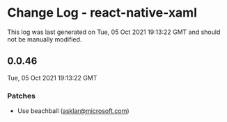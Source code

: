# Change Log - react-native-xaml

This log was last generated on Tue, 05 Oct 2021 19:13:22 GMT and should not be manually modified.

<!-- Start content -->

## 0.0.46

Tue, 05 Oct 2021 19:13:22 GMT

### Patches

- Use beachball (asklar@microsoft.com)
